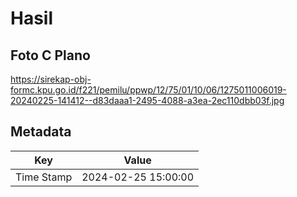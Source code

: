 # Hasil

## Foto C Plano

https://sirekap-obj-formc.kpu.go.id/f221/pemilu/ppwp/12/75/01/10/06/1275011006019-20240225-141412--d83daaa1-2495-4088-a3ea-2ec110dbb03f.jpg


## Metadata

| Key        | Value               |
| ---------- | ------------------- |
| Time Stamp | 2024-02-25 15:00:00 |



